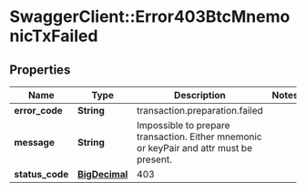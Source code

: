 # SwaggerClient::Error403BtcMnemonicTxFailed

## Properties
Name | Type | Description | Notes
------------ | ------------- | ------------- | -------------
**error_code** | **String** | transaction.preparation.failed | 
**message** | **String** | Impossible to prepare transaction. Either mnemonic or keyPair and attr must be present. | 
**status_code** | [**BigDecimal**](BigDecimal.md) | 403 | 

